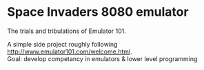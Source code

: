 # Space Invaders 8080 emulator
The trials and tribulations of Emulator 101.

A simple side project roughly following http://www.emulator101.com/welcome.html.  
Goal: develop competancy in emulators & lower level programming
